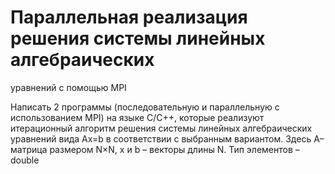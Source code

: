 # Параллельная реализация решения системы линейных алгебраических
уравнений с помощью MPI

Написать 2 программы (последовательную и параллельную с использованием MPI)
на языке C/C++, которые реализуют итерационный алгоритм решения системы линейных
алгебраических уравнений вида Ax=b в соответствии с выбранным вариантом. Здесь A–
матрица размером N×N, x и b – векторы длины N. Тип элементов – double
